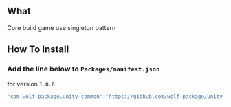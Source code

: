 ## What
  Core build game use singleton pattern
## How To Install

### Add the line below to `Packages/manifest.json`

for version `1.0.0`
```csharp
"com.wolf-package.unity-common":"https://github.com/wolf-package/unity-common.git#1.0.0",
```
